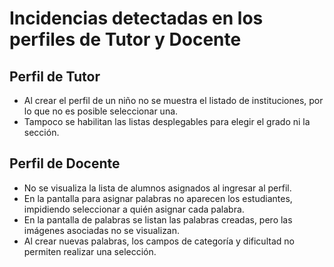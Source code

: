# Incidencias detectadas en los perfiles de Tutor y Docente

## Perfil de Tutor
- Al crear el perfil de un niño no se muestra el listado de instituciones, por lo que no es posible seleccionar una.
- Tampoco se habilitan las listas desplegables para elegir el grado ni la sección.

## Perfil de Docente
- No se visualiza la lista de alumnos asignados al ingresar al perfil.
- En la pantalla para asignar palabras no aparecen los estudiantes, impidiendo seleccionar a quién asignar cada palabra.
- En la pantalla de palabras se listan las palabras creadas, pero las imágenes asociadas no se visualizan.
- Al crear nuevas palabras, los campos de categoría y dificultad no permiten realizar una selección.
